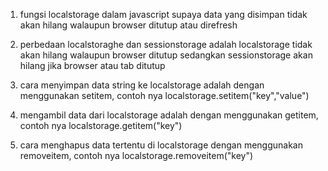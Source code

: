 1. fungsi localstorage dalam javascript supaya data yang disimpan tidak akan hilang walaupun browser ditutup atau direfresh

2. perbedaan localstoraghe dan sessionstorage adalah localstorage tidak akan hilang walaupun browser ditutup sedangkan sessionstorage akan hilang jika browser atau tab ditutup

3. cara menyimpan data string ke localstorage adalah dengan menggunakan setitem, contoh nya localstorage.setitem("key","value")

4. mengambil data dari localstorage adalah dengan menggunakan getitem, contoh nya localstorage.getitem("key")

5. cara menghapus data tertentu di localstorage dengan menggunakan removeitem, contoh nya localstorage.removeitem("key")
